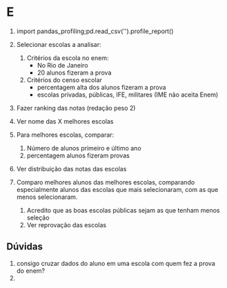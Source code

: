 # E

1. import pandas_profiling;pd.read_csv('').profile_report()
1. Selecionar escolas a analisar:

   1. Critérios da escola no enem:
      - No Rio de Janeiro
      - 20 alunos fizeram a prova
   1. Critérios do censo escolar
      - percentagem alta dos alunos fizeram a prova
      - escolas privadas, públicas, IFE, militares (IME não aceita Enem)

1. Fazer ranking das notas (redação peso 2)
1. Ver nome das X melhores escolas
1. Para melhores escolas, comparar:
   1. Número de alunos primeiro e último ano
   2. percentagem alunos fizeram provas
1. Ver distribuição das notas das escolas
1. Comparo melhores alunos das melhores escolas, comparando especialmente alunos das escolas que mais selecionaram, com as que menos selecionaram.
   1. Acredito que as boas escolas públicas sejam as que tenham menos seleção
   1. Ver reprovação das escolas

## Dúvidas

1. consigo cruzar dados do aluno em uma escola com quem fez a prova do enem?
2.
